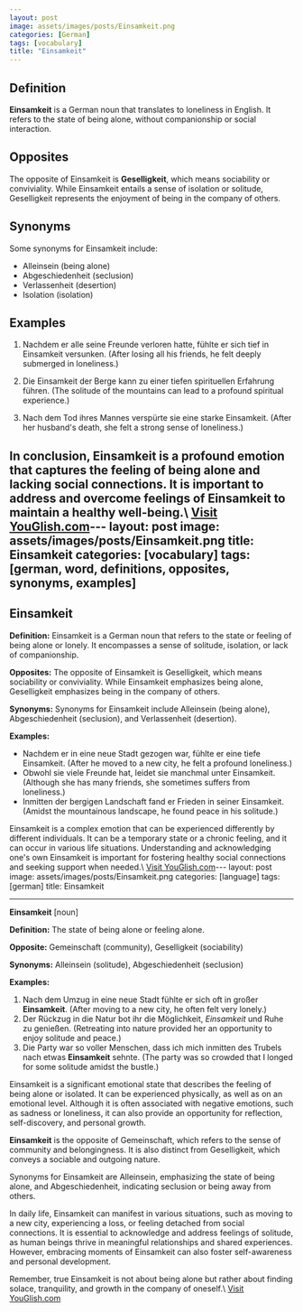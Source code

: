 ```yaml
---
layout: post
image: assets/images/posts/Einsamkeit.png
categories: [German]
tags: [vocabulary]
title: "Einsamkeit"
---
```


## Definition

**Einsamkeit** is a German noun that translates to loneliness in English. It refers to the state of being alone, without companionship or social interaction. 

## Opposites

The opposite of Einsamkeit is **Geselligkeit**, which means sociability or conviviality. While Einsamkeit entails a sense of isolation or solitude, Geselligkeit represents the enjoyment of being in the company of others.

## Synonyms

Some synonyms for Einsamkeit include:

- Alleinsein (being alone)
- Abgeschiedenheit (seclusion)
- Verlassenheit (desertion)
- Isolation (isolation)

## Examples

1. Nachdem er alle seine Freunde verloren hatte, fühlte er sich tief in Einsamkeit versunken. (After losing all his friends, he felt deeply submerged in loneliness.)
   
2. Die Einsamkeit der Berge kann zu einer tiefen spirituellen Erfahrung führen. (The solitude of the mountains can lead to a profound spiritual experience.)

3. Nach dem Tod ihres Mannes verspürte sie eine starke Einsamkeit. (After her husband's death, she felt a strong sense of loneliness.)

In conclusion, Einsamkeit is a profound emotion that captures the feeling of being alone and lacking social connections. It is important to address and overcome feelings of Einsamkeit to maintain a healthy well-being.\ <a id="yg-widget-0" class="youglish-widget" data-query="Einsamkeit" data-lang="german" data-components="8412" data-auto-start="0" data-bkg-color="theme_light" data-title="How%20to%20pronounce%20Einsamkeit%20in%20German"  rel="nofollow" href="https://youglish.com">Visit YouGlish.com</a><script async src="https://youglish.com/public/emb/widget.js" charset="utf-8"></script>---
layout: post
image: assets/images/posts/Einsamkeit.png
title: Einsamkeit
categories: [vocabulary]
tags: [german, word, definitions, opposites, synonyms, examples]
---

## Einsamkeit

**Definition:** Einsamkeit is a German noun that refers to the state or feeling of being alone or lonely. It encompasses a sense of solitude, isolation, or lack of companionship.

**Opposites:** The opposite of Einsamkeit is Geselligkeit, which means sociability or conviviality. While Einsamkeit emphasizes being alone, Geselligkeit emphasizes being in the company of others.

**Synonyms:** Synonyms for Einsamkeit include Alleinsein (being alone), Abgeschiedenheit (seclusion), and Verlassenheit (desertion).

**Examples:**
- Nachdem er in eine neue Stadt gezogen war, fühlte er eine tiefe Einsamkeit. (After he moved to a new city, he felt a profound loneliness.)
- Obwohl sie viele Freunde hat, leidet sie manchmal unter Einsamkeit. (Although she has many friends, she sometimes suffers from loneliness.)
- Inmitten der bergigen Landschaft fand er Frieden in seiner Einsamkeit. (Amidst the mountainous landscape, he found peace in his solitude.)

Einsamkeit is a complex emotion that can be experienced differently by different individuals. It can be a temporary state or a chronic feeling, and it can occur in various life situations. Understanding and acknowledging one's own Einsamkeit is important for fostering healthy social connections and seeking support when needed.\ <a id="yg-widget-0" class="youglish-widget" data-query="Einsamkeit" data-lang="german" data-components="8412" data-auto-start="0" data-bkg-color="theme_light" data-title="How%20to%20pronounce%20Einsamkeit%20in%20German"  rel="nofollow" href="https://youglish.com">Visit YouGlish.com</a><script async src="https://youglish.com/public/emb/widget.js" charset="utf-8"></script>---
layout: post
image: assets/images/posts/Einsamkeit.png
categories: [language]
tags: [german]
title: Einsamkeit

---

**Einsamkeit** [noun]

**Definition:** The state of being alone or feeling alone.

**Opposite:** Gemeinschaft (community), Geselligkeit (sociability)

**Synonyms:** Alleinsein (solitude), Abgeschiedenheit (seclusion)

**Examples:**
1. Nach dem Umzug in eine neue Stadt fühlte er sich oft in großer **Einsamkeit**. (After moving to a new city, he often felt very lonely.)
2. Der Rückzug in die Natur bot ihr die Möglichkeit, *Einsamkeit* und Ruhe zu genießen. (Retreating into nature provided her an opportunity to enjoy solitude and peace.)
3. Die Party war so voller Menschen, dass ich mich inmitten des Trubels nach etwas **Einsamkeit** sehnte. (The party was so crowded that I longed for some solitude amidst the bustle.)

Einsamkeit is a significant emotional state that describes the feeling of being alone or isolated. It can be experienced physically, as well as on an emotional level. Although it is often associated with negative emotions, such as sadness or loneliness, it can also provide an opportunity for reflection, self-discovery, and personal growth.

**Einsamkeit** is the opposite of Gemeinschaft, which refers to the sense of community and belongingness. It is also distinct from Geselligkeit, which conveys a sociable and outgoing nature.

Synonyms for Einsamkeit are Alleinsein, emphasizing the state of being alone, and Abgeschiedenheit, indicating seclusion or being away from others.

In daily life, Einsamkeit can manifest in various situations, such as moving to a new city, experiencing a loss, or feeling detached from social connections. It is essential to acknowledge and address feelings of solitude, as human beings thrive in meaningful relationships and shared experiences. However, embracing moments of Einsamkeit can also foster self-awareness and personal development.

Remember, true Einsamkeit is not about being alone but rather about finding solace, tranquility, and growth in the company of oneself.\ <a id="yg-widget-0" class="youglish-widget" data-query="Einsamkeit" data-lang="german" data-components="8412" data-auto-start="0" data-bkg-color="theme_light" data-title="How%20to%20pronounce%20Einsamkeit%20in%20German"  rel="nofollow" href="https://youglish.com">Visit YouGlish.com</a><script async src="https://youglish.com/public/emb/widget.js" charset="utf-8"></script>